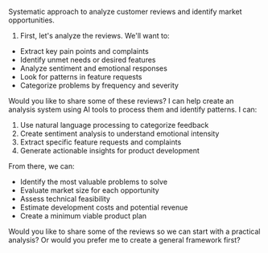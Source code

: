 Systematic approach to analyze customer reviews and identify market opportunities. 

1. First, let's analyze the reviews. We'll want to:
- Extract key pain points and complaints
- Identify unmet needs or desired features
- Analyze sentiment and emotional responses
- Look for patterns in feature requests
- Categorize problems by frequency and severity

Would you like to share some of these reviews? I can help create an analysis system using AI tools to process them and identify patterns. I can:

1. Use natural language processing to categorize feedback
2. Create sentiment analysis to understand emotional intensity
3. Extract specific feature requests and complaints
4. Generate actionable insights for product development

From there, we can:
- Identify the most valuable problems to solve
- Evaluate market size for each opportunity
- Assess technical feasibility
- Estimate development costs and potential revenue
- Create a minimum viable product plan

Would you like to share some of the reviews so we can start with a practical analysis? Or would you prefer me to create a general framework first?
